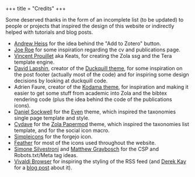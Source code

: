 +++
title = "Credits"
+++

Some deserved thanks in the form of an incomplete list (to be updated) to people or projects that inspired the design of this website or indirectly helped with tutorials and blog posts.

- [Andrew Heiss](https://www.andrewheiss.com/research/) for the idea behind the "Add to Zotero" button.
- [Joe Roe](https://joeroe.io) for some inspiration regarding the cv and publications page.
- [Vincent Prouillet](https://github.com/Keats) aka Keats, for creating the Zola ssg and the Tera template engine.
- [David Lapshin](https://daudix.codeberg.page/), creator of the [Duckquill theme](https://www.getzola.org/themes/duckquill/), for some inspiration on the post footer (actually most of the code) and for inspiring some design decisions by looking at duckquill code.
- Adrien Faure, creator of the [Kodama theme](https://www.getzola.org/themes/kodama-theme/), for inspiration and making it easier to get some stuff from academic into Zola and the bibtex rendering code (plus the idea behind the code of the publications icons).
- [Daniel Sockwell](https://www.codesections.com/) for the [Even](https://getzola.github.io/even) theme, which inspired the taxonomies single page template and style.
- [Cydave](https://github.com/cydave) for the [Zola Papermod](https://cydave.github.io/zola-theme-papermod/) theme, which inspired the taxonomies list template, and for the social icon macro.
- [Simpleicons](https://simpleicons.org/) for the forgejo icon.
- [Feather](https://feathericons.com/) for most of the icons used throughout the website.
- [Simone Silvestroni](https://minutestomidnight.co.uk/) and [Matthew Graybosch](https://starbreaker.org/) for the CSP and Robots.txt/Meta tag ideas.
- [Vivaldi Browser](https://vivaldi.com/) for inspiring the styling of the RSS feed (and [Derek Kay](https://darekkay.com) for a [blog post](https://darekkay.com/blog/rss-styling/) about it).